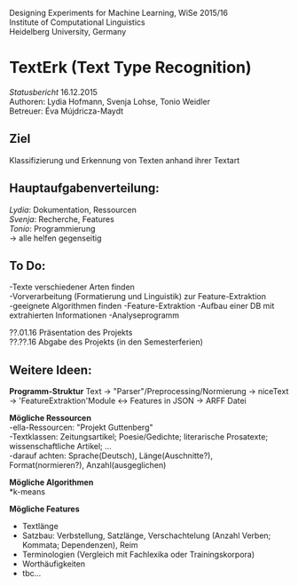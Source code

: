 Designing Experiments for Machine Learning, WiSe 2015/16  
Institute of Computational Linguistics  
Heidelberg University, Germany  

TextErk (Text Type Recognition)  
===================

*Statusbericht*  16.12.2015  
Authoren: Lydia Hofmann, Svenja Lohse, Tonio Weidler  
Betreuer: Éva Mújdricza-Maydt  

Ziel
------
Klassifizierung und Erkennung von Texten anhand ihrer Textart  

Hauptaufgabenverteilung:
------
*Lydia*: Dokumentation, Ressourcen  
*Svenja*: Recherche, Features  
*Tonio*: Programmierung  
-> alle helfen gegenseitig   

To Do:
------
-Texte verschiedener Arten finden  
-Vorverarbeitung (Formatierung und Linguistik) zur Feature-Extraktion  
-geeignete Algorithmen finden
-Feature-Extraktion
-Aufbau einer DB mit extrahierten Informationen
-Analyseprogramm

??.01.16 Präsentation des Projekts  
??.??.16 Abgabe des Projekts (in den Semesterferien)  

Weitere Ideen:
------
**Programm-Struktur**
Text -> "Parser"/Preprocessing/Normierung -> niceText -> 'FeatureExtraktion'Module <-> Features in JSON -> ARFF Datei  

**Mögliche Ressourcen**  
-ella-Ressourcen: "Projekt Guttenberg"  
-Textklassen: Zeitungsartikel; Poesie/Gedichte; literarische Prosatexte; wissenschaftliche Artikel; ...  
-darauf achten: Sprache(Deutsch), Länge(Auschnitte?), Format(normieren?), Anzahl(ausgeglichen)  

**Mögliche Algorithmen**  
*k-means

**Mögliche Features**  
- Textlänge  
- Satzbau: Verbstellung, Satzlänge, Verschachtelung (Anzahl Verben; Kommata; Dependenzen), Reim
- Terminologien (Vergleich mit Fachlexika oder Trainingskorpora)
- Worthäufigkeiten
- tbc...
